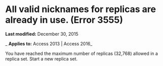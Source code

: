 
# All valid nicknames for replicas are already in use. (Error 3555)

 **Last modified:** December 30, 2015

 _ **Applies to:** Access 2013 | Access 2016_

You have reached the maximum number of replicas (32,768) allowed in a replica set. Start a new replica set.

